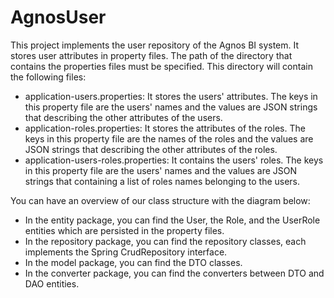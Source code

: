 # AgnosUser
This project implements the user repository of the Agnos BI system. It stores user attributes in property files. The path of the directory that contains the properties files must be specified. This directory will contain the following files:
- application-users.properties: It stores the users' attributes. The keys in this property file are the users' names and the values are  JSON strings that describing the other attributes of the users.
- application-roles.properties: It stores the attributes of the roles. The keys in this property file are the names of the roles and the values are JSON strings that describing the other attributes of the roles.
- application-users-roles.properties: It contains the users' roles. The keys in this property file are the users' names and the values are JSON strings that containing a list of roles names belonging to the users.

You can have an overview of our class structure with the diagram below:

- In the entity package, you can find the User, the Role, and the UserRole entities which are persisted in the property files.
- In the repository package, you can find the repository classes, each implements the Spring CrudRepository interface.
- In the model package, you can find the DTO classes.
- In the converter package, you can find the converters between DTO and DAO entities.
